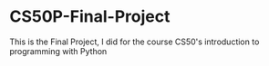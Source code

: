 # CS50P-Final-Project
This is the Final Project, I did for the course CS50's introduction to programming with Python
